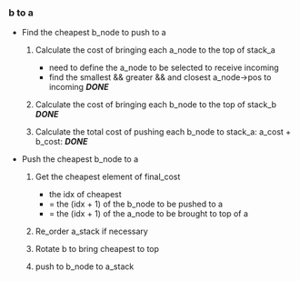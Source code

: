 
### b to a

+ Find the cheapest b_node to push to a
	1. Calculate the cost of bringing each a_node to the top of stack_a
		+ need to define the a_node to be selected to receive incoming
		+ find the smallest && greater && and closest a_node->pos to incoming
		***DONE***

	2. Calculate the cost of bringing each b_node to the top of stack_b
		***DONE***
 
	3. Calculate the total cost of pushing each b_node to stack_a:
		a_cost + b_cost:
		***DONE***

+ Push the cheapest b_node to a
	1. Get the cheapest element of final_cost
	   + the idx of cheapest 
	   + = the (idx + 1) of the b_node to be pushed to a
	   + = the (idx + 1) of the a_node to be brought to top of a

	2. Re_order a_stack if necessary
	3. Rotate b to bring cheapest to top
	4. push to b_node to a_stack